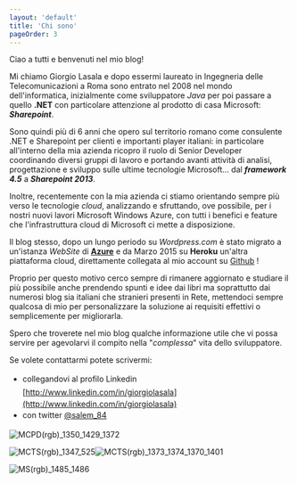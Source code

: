 ```yaml
---
layout: 'default'
title: 'Chi sono'
pageOrder: 3
---
```


Ciao a tutti e benvenuti nel mio blog!

Mi chiamo Giorgio Lasala e dopo essermi laureato in Ingegneria delle Telecomunicazioni a Roma sono entrato nel 2008 nel mondo dell'informatica, inizialmente come sviluppatore _Java_ per poi passare a quello **.NET** con particolare attenzione al prodotto di casa Microsoft: _**Sharepoint**_.

Sono quindi più di 6 anni che opero sul territorio romano come consulente .NET e Sharepoint per clienti e importanti player italiani: in particolare all'interno della mia azienda ricopro il ruolo di Senior Developer coordinando diversi gruppi di lavoro e portando avanti attività di analisi, progettazione e sviluppo sulle ultime tecnologie Microsoft... dal _**framework 4.5**_ a _**Sharepoint 2013**_.

Inoltre, recentemente con la mia azienda ci stiamo orientando sempre più verso le tecnologie _cloud_, analizzando e sfruttando, ove possibile, per i nostri nuovi lavori Microsoft Windows Azure, con tutti i benefici e feature che l'infrastruttura cloud di Microsoft ci mette a disposizione.

Il blog stesso, dopo un lungo periodo su _Wordpress.com_ è stato migrato a un'istanza _WebSite_ di **<u>Azure</u>** e da Marzo 2015 su **Heroku** un'altra piattaforma cloud, direttamente collegata al mio account su [Github](https://github.com/salem84) !

Proprio per questo motivo cerco sempre di rimanere aggiornato e studiare il più possibile anche prendendo spunti e idee dai libri ma soprattutto dai numerosi blog sia italiani che stranieri presenti in Rete, mettendoci sempre qualcosa di mio per personalizzare la soluzione ai requisiti effettivi o semplicemente per migliorarla.

Spero che troverete nel mio blog qualche informazione utile che vi possa servire per agevolarvi il compito nella "_complessa_" vita dello sviluppatore.

Se volete contattarmi potete scrivermi:

<!---*   <span style="line-height: 1.7em;">attraverso il form [contattami](http://giorgiolasala.azurewebsites.net/contattami/) del blog</span> -->
*   <span style="line-height: 1.7em;">collegandovi al profilo Linkedin [http://www.linkedin.com/in/giorgiolasala](http://www.linkedin.com/in/giorgiolasala)</span>
*   <span style="line-height: 1.7em;">con twitter [@salem_84](http://twitter.com/salem_84)</span>
&nbsp;

![MCPD(rgb)_1350_1429_1372](/images/pages/MCPDrgb_1350_1429_1372.png)

![MCTS(rgb)_1347_525](/images/pages/MCTSrgb_1347_525.png)![MCTS(rgb)_1373_1374_1370_1401](/images/pages/MCTSrgb_1373_1374_1370_1401.png)

![MS(rgb)_1485_1486](/images/pages/MSrgb_1485_1486.png)